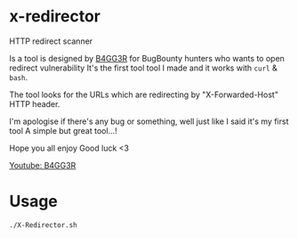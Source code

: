 # x-redirector
HTTP redirect scanner

Is a tool is designed by [B4GG3R](https://www.facebook.com/siratsami71) for BugBounty hunters who wants to open redirect vulnerability
It's the first tool tool I made and it works with `curl` & `bash`.

The tool looks for the URLs which are redirecting by "X-Forwarded-Host" HTTP header.

I'm apologise if there's any bug or something, well just like I said it's my first tool
A simple but great tool...!

Hope you all enjoy
Good luck <3

[Youtube: B4GG3R](https://www.youtube.com/channel/UCUApuDqQh7NnhQhd8pg_qLw)

# Usage
```./X-Redirector.sh```

